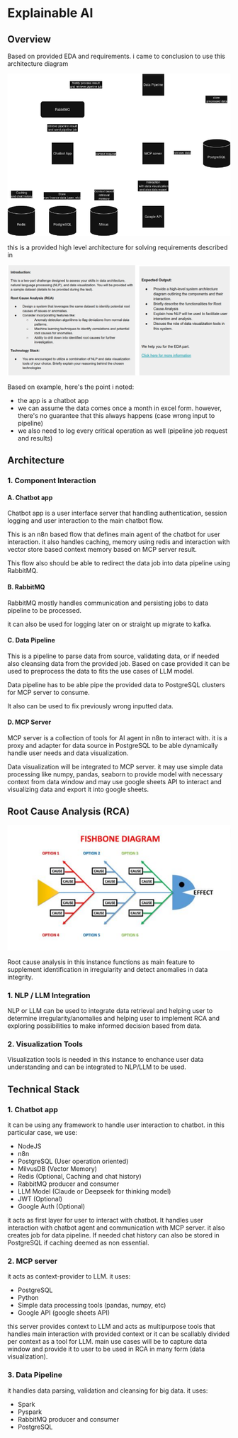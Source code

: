 # Explainable AI

## Overview

Based on provided EDA and requirements. i came to conclusion to use this architecture diagram

<img src="assets/insignia-test.drawio.png" alt="insignia-architecture"/>

this is a provided high level architecture for solving requirements described in

<img src="assets/requirements.png"/>

Based on example, here's the point i noted:

-  the app is a chatbot app
-  we can assume the data comes once a month in excel form. however, there's no guarantee that this always happens (case wrong input to pipeline)
-  we also need to log every critical operation as well (pipeline job request and results)

## Architecture

### 1. Component Interaction

#### A. Chatbot app

Chatbot app is a user interface server that handling authentication, session logging and user interaction to the main chatbot flow.

This is an n8n based flow that defines main agent of the chatbot for user interaction. it also handles caching, memory using redis and interaction with vector store based context memory based on MCP server result.

This flow also should be able to redirect the data job into data pipeline using RabbitMQ.

#### B. RabbitMQ

RabbitMQ mostly handles communication and persisting jobs to data pipeline to be processed.

it can also be used for logging later on or straight up migrate to kafka.

#### C. Data Pipeline

This is a pipeline to parse data from source, validating data, or if needed also cleansing data from the provided job. Based on case provided it can be used to preprocess the data to fits the use cases of LLM model.

Data pipeline has to be able pipe the provided data to PostgreSQL clusters for MCP server to consume.

It also can be used to fix previously wrong inputted data.

#### D. MCP Server

MCP server is a collection of tools for AI agent in n8n to interact with. it is a proxy and adapter for data source in PostgreSQL to be able dynamically handle user needs and data visualization.

Data visualization will be integrated to MCP server. it may use simple data processing like numpy, pandas, seaborn to provide model with necessary context from data window and may use google sheets API to interact and visualizing data and export it into google sheets.

## Root Cause Analysis (RCA)

<img src="assets/fishbone-diagram.png"/>

Root cause analysis in this instance functions as main feature to supplement identification in irregularity and detect anomalies in data integrity.

### 1. NLP / LLM Integration

NLP or LLM can be used to integrate data retrieval and helping user to determine irregularity/anomalies and helping user to implement RCA and exploring possibilities to make informed decision based from data.

### 2. Visualization Tools

Visualization tools is needed in this instance to enchance user data understanding and can be integrated to NLP/LLM to be used.

## Technical Stack

### 1. Chatbot app

it can be using any framework to handle user interaction to chatbot. in this particular case, we use:

-  NodeJS
-  n8n
-  PostgreSQL (User operation oriented)
-  MilvusDB (Vector Memory)
-  Redis (Optional, Caching and chat history)
-  RabbitMQ producer and consumer
-  LLM Model (Claude or Deepseek for thinking model)
-  JWT (Optional)
-  Google Auth (Optional)

it acts as first layer for user to interact with chatbot. It handles user interaction with chatbot agent and communication with MCP server. it also creates job for data pipeline. If needed chat history can also be stored in PostgreSQL if caching deemed as non essential.

### 2. MCP server

it acts as context-provider to LLM. it uses:

-  PostgreSQL
-  Python
-  Simple data processing tools (pandas, numpy, etc)
-  Google API (google sheets API)

this server provides context to LLM and acts as multipurpose tools that handles main interaction with provided context or it can be scallably divided per context as a tool for LLM. main use cases will be to capture data window and provide it to user to be used in RCA in many form (data visualization).

### 3. Data Pipeline

it handles data parsing, validation and cleansing for big data. it uses:

-  Spark
-  Pyspark
-  RabbitMQ producer and consumer
-  PostgreSQL
